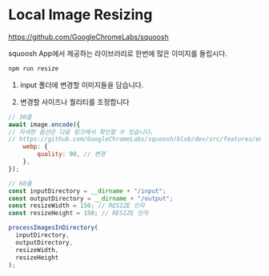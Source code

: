 # Local Image Resizing
https://github.com/GoogleChromeLabs/squoosh

squoosh App에서 제공하는 라이브러리로 한번에 많은 이미지를 돌립시다. 


```bash
npm run resize
```

1. input 폴더에 변경할 이미지들을 담습니다.

2. 변경할 사이즈나 퀄리티를 조정합니다

```js
// 30줄
await image.encode({
// 자세한 옵션은 다음 링크에서 확인할 수 있습니다.
// https://github.com/GoogleChromeLabs/squoosh/blob/dev/src/features/encoders/webP/client/index.tsx
    webp: {
        quality: 90, // 변경 
    },
});

// 60줄
const inputDirectory = __dirname + "/input";
const outputDirectory = __dirname + "/output";
const resizeWidth = 150; // RESIZE 인자
const resizeHeight = 150; // RESIZE 인자

processImagesInDirectory(
  inputDirectory,
  outputDirectory,
  resizeWidth,
  resizeHeight
);
```


